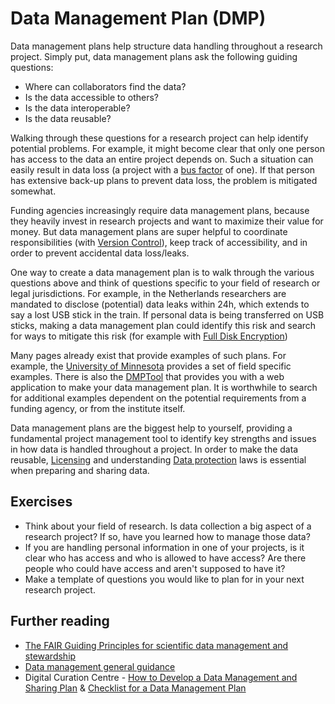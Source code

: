 # Data Management Plan (DMP)

Data management plans help structure data handling throughout a research project. Simply put, data management plans ask the following guiding questions:
  * Where can collaborators find the data?
  * Is the data accessible to others?
  * Is the data interoperable?
  * Is the data reusable?

Walking through these questions for a research project can help identify potential problems. For example, it might become clear that only one person has access to the data an entire project depends on. Such a situation can easily result in data loss (a project with a [bus factor](https://en.wikipedia.org/wiki/Bus_factor) of one). If that person has extensive back-up plans to prevent data loss, the problem is mitigated somewhat.

Funding agencies increasingly require data management plans, because they heavily invest in research projects and want to maximize their value for money. But data management plans are super helpful to coordinate responsibilities (with [Version Control](version-control.md.html)), keep track of accessibility, and in order to prevent accidental data loss/leaks. 

One way to create a data management plan is to walk through the various questions above and think of questions specific to your field of research or legal jurisdictions. For example, in the Netherlands researchers are mandated to disclose (potential) data leaks within 24h, which extends to say a lost USB stick in the train. If personal data is being transferred on USB sticks, making a data management plan could identify this risk and search for ways to mitigate this risk (for example with [Full Disk Encryption](full-disk-encryption.md.html))

Many pages already exist that provide examples of such plans. For example, the [University of Minnesota](https://www.lib.umn.edu/datamanagement/DMP/example) provides a set of field specific examples. There is also the [DMPTool](https://dmptool.org/) that provides you with a web application to make your data management plan. It is worthwhile to search for additional examples dependent on the potential requirements from a funding agency, or from the institute itself. 

Data management plans are the biggest help to yourself, providing a fundamental project management tool to identify key strengths and issues in how data is handled throughout a project. In order to make the data reusable, [Licensing](licensing.md.html) and understanding [Data protection](data-protection.md.html) laws is essential when preparing and sharing data.

## Exercises

* Think about your field of research. Is data collection a big aspect of a research project? If so, have you learned how to manage those data?
* If you are handling personal information in one of your projects, is it clear who has access and who is allowed to have access? Are there people who could have access and aren't supposed to have it?
* Make a template of questions you would like to plan for in your next research project.

## Further reading

* [The FAIR Guiding Principles for scientific data management and stewardship](https://www.nature.com/articles/sdata201618)
* [Data management general guidance](https://dmptool.org/general_guidance)
* Digital Curation Centre - [How to Develop a Data Management and Sharing Plan](http://www.dcc.ac.uk/resources/how-guides/develop-data-plan) & [Checklist for a Data Management Plan](http://www.dcc.ac.uk/sites/default/files/documents/resource/DMP/DMP_Checklist_2013.pdf)
